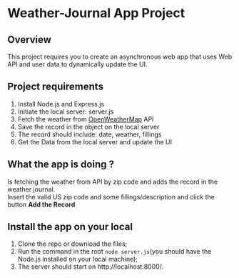 # Weather-Journal App Project

## Overview
This project requires you to create an asynchronous web app that uses Web API and user data to dynamically update the UI. 


## Project requirements

1. Install Node.js and Express.js
2. Initiate the local server: server.js
4. Fetch the weather from [OpenWeatherMap](https://openweathermap.org/) API
5. Save the record in the object on the local server
6. The record should include: date, weather, fillings
7. Get the Data from the local server and update the UI

## What the app is doing ?

Is fetching the weather from API by zip code and adds the record in the weather journal.<br>
Insert the valid US zip code and some fillings/description and click the button __Add the Record__

## Install the app on your local

1. Clone the repo or download the files;
2. Run the command in the root `node server.js`(you should have the Node.js installed on your local machine);
3. The server should start on http://localhost:8000/.

